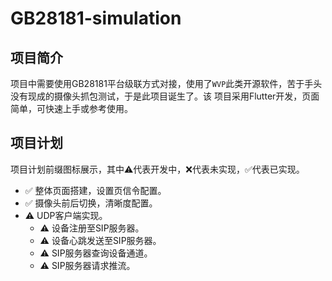 # GB28181-simulation

## 项目简介
项目中需要使用GB28181平台级联方式对接，使用了`WVP`此类开源软件，苦于手头没有现成的摄像头抓包测试，于是此项目诞生了。该
项目采用Flutter开发，页面简单，可快速上手或参考使用。

## 项目计划
项目计划前缀图标展示，其中⚠️代表开发中，❌代表未实现，✅代表已实现。

- ✅ 整体页面搭建，设置页信令配置。
- ✅ 摄像头前后切换，清晰度配置。
- ⚠️ UDP客户端实现。
  - ⚠️ 设备注册至SIP服务器。
  - ⚠️ 设备心跳发送至SIP服务器。
  - ⚠️ SIP服务器查询设备通道。
  - ⚠️ SIP服务器请求推流。
